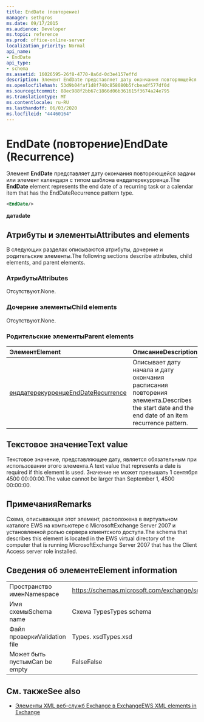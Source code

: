 ```yaml
---
title: EndDate (повторение)
manager: sethgros
ms.date: 09/17/2015
ms.audience: Developer
ms.topic: reference
ms.prod: office-online-server
localization_priority: Normal
api_name:
- EndDate
api_type:
- schema
ms.assetid: 16026595-26f8-4770-8a6d-0d3e4157effd
description: Элемент EndDate представляет дату окончания повторяющейся задачи или элемент календаря с типом шаблона Енддатерекурренце.
ms.openlocfilehash: 53d9b04faf1d8f740c858080b5fcbeadf577df0d
ms.sourcegitcommit: 88ec988f2bb67c1866d06b361615f3674a24e795
ms.translationtype: MT
ms.contentlocale: ru-RU
ms.lasthandoff: 06/03/2020
ms.locfileid: "44460164"
---
```

# <a name="enddate-recurrence"></a><span data-ttu-id="7915b-103">EndDate (повторение)</span><span class="sxs-lookup"><span data-stu-id="7915b-103">EndDate (Recurrence)</span></span>

<span data-ttu-id="7915b-104">Элемент **EndDate** представляет дату окончания повторяющейся задачи или элемент календаря с типом шаблона енддатерекурренце.</span><span class="sxs-lookup"><span data-stu-id="7915b-104">The **EndDate** element represents the end date of a recurring task or a calendar item that has the EndDateRecurrence pattern type.</span></span> 
  
```xml
<EndDate/>
```

 <span data-ttu-id="7915b-105">**дата**</span><span class="sxs-lookup"><span data-stu-id="7915b-105">**date**</span></span>
## <a name="attributes-and-elements"></a><span data-ttu-id="7915b-106">Атрибуты и элементы</span><span class="sxs-lookup"><span data-stu-id="7915b-106">Attributes and elements</span></span>

<span data-ttu-id="7915b-107">В следующих разделах описываются атрибуты, дочерние и родительские элементы.</span><span class="sxs-lookup"><span data-stu-id="7915b-107">The following sections describe attributes, child elements, and parent elements.</span></span>
  
### <a name="attributes"></a><span data-ttu-id="7915b-108">Атрибуты</span><span class="sxs-lookup"><span data-stu-id="7915b-108">Attributes</span></span>

<span data-ttu-id="7915b-109">Отсутствуют.</span><span class="sxs-lookup"><span data-stu-id="7915b-109">None.</span></span>
  
### <a name="child-elements"></a><span data-ttu-id="7915b-110">Дочерние элементы</span><span class="sxs-lookup"><span data-stu-id="7915b-110">Child elements</span></span>

<span data-ttu-id="7915b-111">Отсутствуют.</span><span class="sxs-lookup"><span data-stu-id="7915b-111">None.</span></span>
  
### <a name="parent-elements"></a><span data-ttu-id="7915b-112">Родительские элементы</span><span class="sxs-lookup"><span data-stu-id="7915b-112">Parent elements</span></span>

|<span data-ttu-id="7915b-113">**Элемент**</span><span class="sxs-lookup"><span data-stu-id="7915b-113">**Element**</span></span>|<span data-ttu-id="7915b-114">**Описание**</span><span class="sxs-lookup"><span data-stu-id="7915b-114">**Description**</span></span>|
|:-----|:-----|
|[<span data-ttu-id="7915b-115">енддатерекурренце</span><span class="sxs-lookup"><span data-stu-id="7915b-115">EndDateRecurrence</span></span>](enddaterecurrence.md) <br/> |<span data-ttu-id="7915b-116">Описывает дату начала и дату окончания расписания повторения элемента.</span><span class="sxs-lookup"><span data-stu-id="7915b-116">Describes the start date and the end date of an item recurrence pattern.</span></span>  <br/> |
   
## <a name="text-value"></a><span data-ttu-id="7915b-117">Текстовое значение</span><span class="sxs-lookup"><span data-stu-id="7915b-117">Text value</span></span>

<span data-ttu-id="7915b-118">Текстовое значение, представляющее дату, является обязательным при использовании этого элемента.</span><span class="sxs-lookup"><span data-stu-id="7915b-118">A text value that represents a date is required if this element is used.</span></span> <span data-ttu-id="7915b-119">Значение не может превышать 1 сентября 4500 00:00:00.</span><span class="sxs-lookup"><span data-stu-id="7915b-119">The value cannot be larger than September 1, 4500 00:00:00.</span></span>
  
## <a name="remarks"></a><span data-ttu-id="7915b-120">Примечания</span><span class="sxs-lookup"><span data-stu-id="7915b-120">Remarks</span></span>

<span data-ttu-id="7915b-121">Схема, описывающая этот элемент, расположена в виртуальном каталоге EWS на компьютере с MicrosoftExchange Server 2007 и установленной ролью сервера клиентского доступа.</span><span class="sxs-lookup"><span data-stu-id="7915b-121">The schema that describes this element is located in the EWS virtual directory of the computer that is running MicrosoftExchange Server 2007 that has the Client Access server role installed.</span></span>
  
## <a name="element-information"></a><span data-ttu-id="7915b-122">Сведения об элементе</span><span class="sxs-lookup"><span data-stu-id="7915b-122">Element information</span></span>

|||
|:-----|:-----|
|<span data-ttu-id="7915b-123">Пространство имен</span><span class="sxs-lookup"><span data-stu-id="7915b-123">Namespace</span></span>  <br/> |https://schemas.microsoft.com/exchange/services/2006/types  <br/> |
|<span data-ttu-id="7915b-124">Имя схемы</span><span class="sxs-lookup"><span data-stu-id="7915b-124">Schema name</span></span>  <br/> |<span data-ttu-id="7915b-125">Схема Types</span><span class="sxs-lookup"><span data-stu-id="7915b-125">Types schema</span></span>  <br/> |
|<span data-ttu-id="7915b-126">Файл проверки</span><span class="sxs-lookup"><span data-stu-id="7915b-126">Validation file</span></span>  <br/> |<span data-ttu-id="7915b-127">Types. xsd</span><span class="sxs-lookup"><span data-stu-id="7915b-127">Types.xsd</span></span>  <br/> |
|<span data-ttu-id="7915b-128">Может быть пустым</span><span class="sxs-lookup"><span data-stu-id="7915b-128">Can be empty</span></span>  <br/> |<span data-ttu-id="7915b-129">False</span><span class="sxs-lookup"><span data-stu-id="7915b-129">False</span></span>  <br/> |
   
## <a name="see-also"></a><span data-ttu-id="7915b-130">См. также</span><span class="sxs-lookup"><span data-stu-id="7915b-130">See also</span></span>



- [<span data-ttu-id="7915b-131">Элементы XML веб-служб Exchange в Exchange</span><span class="sxs-lookup"><span data-stu-id="7915b-131">EWS XML elements in Exchange</span></span>](ews-xml-elements-in-exchange.md)

